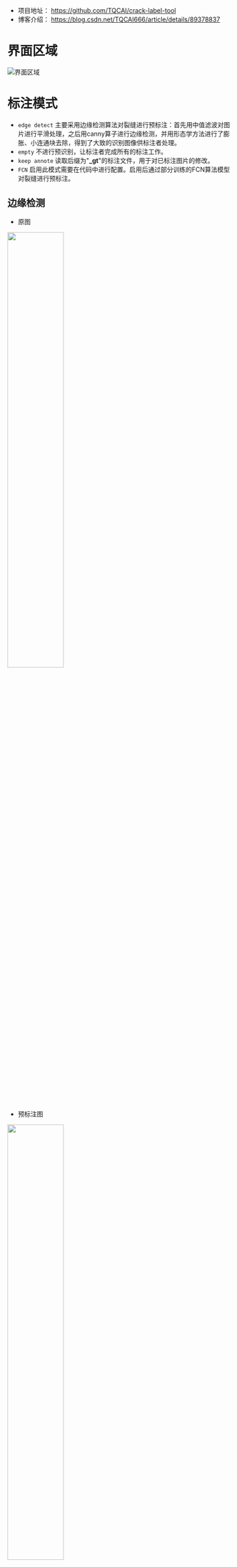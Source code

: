 - 项目地址：  https://github.com/TQCAI/crack-label-tool
- 博客介绍：  https://blog.csdn.net/TQCAI666/article/details/89378837

# 界面区域

![界面区域](https://img-blog.csdnimg.cn/20190418144205691.png?x-oss-process=image/watermark,type_ZmFuZ3poZW5naGVpdGk,shadow_10,text_aHR0cHM6Ly9ibG9nLmNzZG4ubmV0L1RRQ0FJNjY2,size_16,color_FFFFFF,t_70)
# 标注模式



- `edge detect`
主要采用边缘检测算法对裂缝进行预标注：首先用中值滤波对图片进行平滑处理，之后用canny算子进行边缘检测，并用形态学方法进行了膨胀、小连通块去除，得到了大致的识别图像供标注者处理。
- `empty`
不进行预识别，让标注者完成所有的标注工作。
- `keep annote`
读取后缀为"**_gt**"的标注文件，用于对已标注图片的修改。
- `FCN`
启用此模式需要在代码中进行配置。启用后通过部分训练的FCN算法模型对裂缝进行预标注。

## 边缘检测
- 原图


<img src="https://img-blog.csdnimg.cn/20190418145253875.png?x-oss-process=image/watermark,type_ZmFuZ3poZW5naGVpdGk,shadow_10,text_aHR0cHM6Ly9ibG9nLmNzZG4ubmV0L1RRQ0FJNjY2,size_16,color_FFFFFF" width="50%"  />



- 预标注图


<img src="https://img-blog.csdnimg.cn/20190418145320441.png?x-oss-process=image/watermark,type_ZmFuZ3poZW5naGVpdGk,shadow_10,text_aHR0cHM6Ly9ibG9nLmNzZG4ubmV0L1RRQ0FJNjY2,size_16,color_FFFFFF" width="50%"  />
